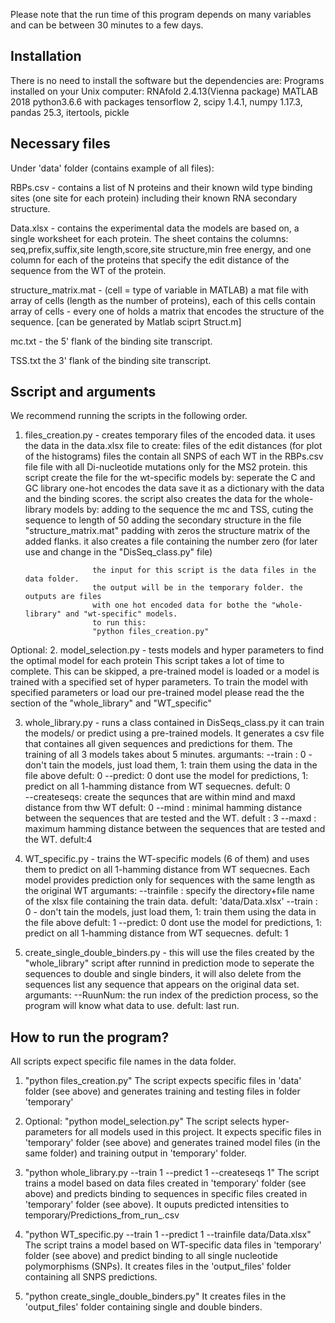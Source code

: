 Please note that the run time of this program depends on many variables 
and can be between 30 minutes to a few days.

Installation
------------
There is no need to install the software but the dependencies are:
Programs installed on your Unix computer:
        RNAfold 2.4.13(Vienna package)
        MATLAB 2018
	python3.6.6 with packages 
		tensorflow 2, scipy 1.4.1, numpy 1.17.3, pandas 25.3, itertools, pickle

Necessary files
---------------
Under 'data' folder (contains example of all files):

RBPs.csv -
	contains a list of N proteins and their known wild type binding sites
	(one site for each protein) including their known RNA secondary structure.

Data.xlsx - 
	contains the experimental data the models are based on,
	a single worksheet for each protein. The sheet contains the columns:
		seq,prefix,suffix,site length,score,site structure,min free energy,
		and one column for each of the proteins that specify the edit distance
		of the sequence from the WT of the protein. 

structure_matrix.mat -
	(cell = type of variable in MATLAB)
	a mat file with array of cells (length as the number of proteins),
	each of this cells contain array of cells - every one of holds 
	a matrix that encodes the structure of the sequence.
	[can be generated by Matlab sciprt Struct.m]

mc.txt  -
	the 5' flank of the binding site transcript.

TSS.txt
	the 3' flank of the binding site transcript.


Sscript and arguments
---------------------
We recommend running the scripts in the following order.

1. files_creation.py - creates temporary files of the encoded data.
					  it uses the data in the data.xlsx file to create:
					  files of the edit distances (for plot of the histograms)
					  files the contain all SNPS of each WT in the RBPs.csv file
					  file with all Di-nucleotide mutations only for the MS2 protein.
					  this script create the file for the wt-specific models by:
							seperate the C and GC library
							one-hot encodes the data
							save it as a dictionary with the data and the binding scores.
					  the script also creates the data for the whole-library models by:
							adding to the sequence the mc and TSS, 
							cuting the sequence to length of 50
							adding the secondary structure in the file "structure_matrix.mat"
							padding with zeros the structure matrix of the added flanks.
					  it also creates a file containing the number zero (for later use and change
					  in the "DisSeq_class.py" file)

					  the input for this script is the data files in the data folder.
					  the output will be in the temporary folder. the outputs are files
					  with one hot encoded data for bothe the "whole-library" and "wt-specific" models.
					  to run this:
					  "python files_creation.py"
					  

Optional: 
2. model_selection.py - tests models and hyper parameters to find the optimal model for each protein
			This script takes a lot of time to complete.
			This can be skipped, a pre-trained model is loaded or a model is trained with a specified set of
			hyper parameters.
			To train the model with specified parameters or load our pre-trained model please read the
			the section of the "whole_library" and "WT_specific"

						
3. whole_library.py - runs a class contained in DisSeqs_class.py
					it can train the models/ or predict using a pre-trained models.
                    It generates a csv file that containes all given sequences and predictions for them.
                    The training of all 3 models takes about 5 minutes.
					argumants:
					--train : 0 - don't tain the models, just load them, 1: train them using the
								   data in the file above
								   defult: 0
					--predict: 0 dont use the model for predictions, 1: predict on all 1-hamming
								  distance from WT sequecnes. 
								  defult: 0				
					--createseqs: create the sequnces that are within mind and maxd distance from thw WT
								  defult: 0
					--mind : 	   minimal hamming distance between the sequences that are tested and the WT.
									defult : 3
					--maxd : 	   maximum hamming distance between the sequences that are tested and the WT.
									defult:4

4. WT_specific.py - trains the WT-specific models (6 of them) and uses them to predict on all 1-hamming
						distance from WT sequecnes. 
						Each model provides prediction only for sequences with the same length as the
						original WT
						argumants:
						--trainfile : specify the directory+file name of the xlsx file containing the 
									  train data. 
									  defult: 'data/Data.xlsx'
						--train : 0 - don't tain the models, just load them, 1: train them using the
									   data in the file above
									   defult: 1
						--predict: 0 dont use the model for predictions, 1: predict on all 1-hamming
									  distance from WT sequecnes. 
									  defult: 1
					
5. create_single_double_binders.py - this will use the files created by the "whole_library" script after
									 runnind in prediction mode to seperate the sequences to double and 
									 single binders, it will also delete from the sequences list any
									 sequence that appears on the original data set.
									 argumants:
									 --RuunNum: the run index of the prediction process, so the program 
												will know what data to use.
												defult: last run.


How to run the program?
-----------------------
All scripts expect specific file names in the data folder.

1. "python files_creation.py"
   The script expects specific files in 'data' folder (see above)
   and generates training and testing files in folder 'temporary'

2. Optional:
	"python model_selection.py"
	The script selects hyper-parameters for all models used in this project.
	It expects specific files in 'temporary' folder (see above)
	and generates trained model files (in the same folder) and training output in 'temporary' folder.
	
3. "python whole_library.py --train 1 --predict 1 --createseqs 1"
   The script trains a model based on data files created in 'temporary' folder (see above)
   and predicts binding to sequences in specific files created in 'temporary' folder (see above).
   It ouputs predicted intensities to temporary/Predictions_from_run_<num>.csv

4. "python WT_specific.py --train 1 --predict 1 --trainfile data/Data.xlsx"
   The script trains a model based on WT-specific data files in 'temporary' folder (see above)
   and predict binding to all single nucleotide polymorphisms (SNPs).
   It creates files in the 'output_files' folder containing all SNPS predictions.

5. "python create_single_double_binders.py"
   It creates files in the 'output_files' folder containing single and double binders.
